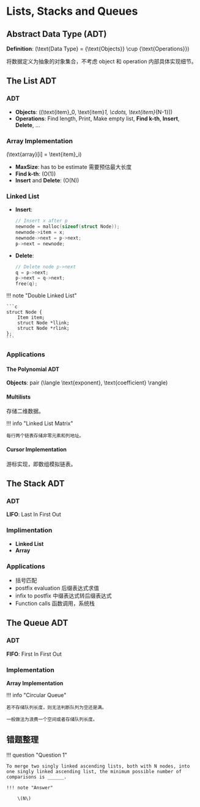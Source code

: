 # Lists, Stacks and Queues

## Abstract Data Type (ADT)

**Definition**: \(\text{Data Type} = \{\text{Objects}\} \cup \{\text{Operations}\}\)

将数据定义为抽象的对象集合，不考虑 object 和 operation 内部具体实现细节。

## The List ADT

### ADT

- **Objects**: \((\text{item}_0, \text{item}_1, \cdots, \text{item}_{N-1})\)
- **Operations**: Find length, Print, Make empty list, **Find k-th**, **Insert**, **Delete**, ...

### Array Implementation

\(\text{array}[i] = \text{item}_i\)

- **MaxSize**: has to be estimate 需要预估最大长度
- **Find k-th**: \(O(1)\)
- **Insert** and **Delete**: \(O(N)\)

### Linked List

- **Insert**:

    ```c
    // Insert x after p
    newnode = malloc(sizeof(struct Node));
    newnode->item = x;
    newnode->next = p->next;
    p->next = newnode;
    ```
- **Delete**:

    ```c
    // Delete node p->next
    q = p->next;
    p->next = q->next;
    free(q);
    ```

!!! note "Double Linked List"
    
    ```c
    struct Node {
        Item item;
        struct Node *llink;
        struct Node *rlink;
    };
    ```
### Applications

#### The Polynomial ADT

**Objects**: pair \(\langle \text{exponent}, \text{coefficient} \rangle\)

#### Multilists

存储二维数据。

!!! info "Linked List Matrix"

    每行两个链表存储非零元素和列地址。

#### Cursor Implementation

游标实现，即数组模拟链表。

## The Stack ADT

### ADT

**LIFO**: Last In First Out

### Implimentation

- **Linked List**
- **Array**

### Applications

- 括号匹配
- postfix evaluation 后缀表达式求值
- infix to postfix 中缀表达式转后缀表达式
- Function calls 函数调用，系统栈

## The Queue ADT

### ADT

**FIFO**: First In First Out

### Implementation

**Array Implementation**

!!! info "Circular Queue"

    若不存储队列长度，则无法判断队列为空还是满。

    一般做法为浪费一个空间或者存储队列长度。

## 错题整理

!!! question "Question 1"

    To merge two singly linked ascending lists, both with N nodes, into one singly linked ascending list, the minimum possible number of comparisons is ______.

    !!! note "Answer"

        \(N\)